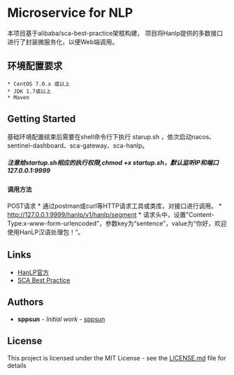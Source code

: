 # Microservice for NLP

本项目基于alibaba/sca-best-practice架框构建， 项目将Hanlp提供的多数接口进行了封装微服务化，以便Web端调用。

## 环境配置要求 
    * CentOS 7.0.x 或以上
    * JDK 1.7或以上
    * Maven

## Getting Started

基础环境配置结束后需要在shell命令行下执行 starup.sh ，依次启动nacos、sentinel-dashboard、sca-gateway、sca-hanlp。
##### 注意给startup.sh相应的执行权限,chmod +x startup.sh，默认监听IP和端口 127.0.0.1:9999

#### 调用方法
POST请求
     * 通过postman或curl等HTTP请求工具或类库，对接口进行调用。
     * http://127.0.0.1:9999/hanlp/v1/hanlp/segment
     * 请求头中，设置"Content-Type:x-www-form-urlencoded"，参数key为“sentence”，value为“你好，欢迎使用HanLP汉语处理包！”。

## Links

* [HanLP官方](https://github.com/hankcs/HanLP)
* [SCA Best Practice](https://github.com/alibaba/sca-best-practice)

## Authors

* **sppsun** - *Initial work* - [sppsun](https://github.com/sppsun)

## License

This project is licensed under the MIT License - see the [LICENSE.md](LICENSE.md) file for details

